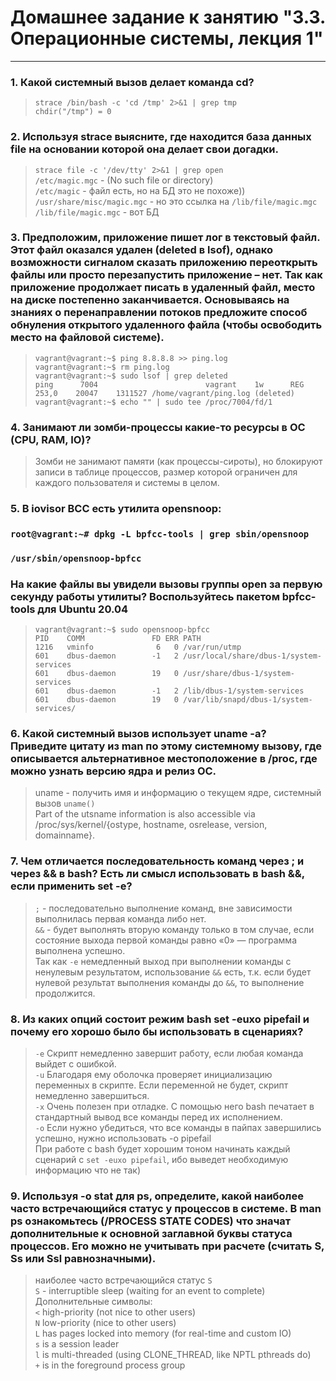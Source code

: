 # Домашнее задание к занятию "3.3. Операционные системы, лекция 1"

---
### 1. Какой системный вызов делает команда cd? 
> `strace /bin/bash -c 'cd /tmp' 2>&1 | grep tmp`  
> `chdir("/tmp") = 0`  
### 2. Используя strace выясните, где находится база данных file на основании которой она делает свои догадки.
> `strace file -c '/dev/tty' 2>&1 | grep open`  
> `/etc/magic.mgc` - (No such file or directory)  
> `/etc/magic` - файл есть, но на БД это не похоже))  
> `/usr/share/misc/magic.mgc` - но это ссылка на `/lib/file/magic.mgc`    
> `/lib/file/magic.mgc` - вот БД  
### 3. Предположим, приложение пишет лог в текстовый файл. Этот файл оказался удален (deleted в lsof), однако возможности сигналом сказать приложению переоткрыть файлы или просто перезапустить приложение – нет. Так как приложение продолжает писать в удаленный файл, место на диске постепенно заканчивается. Основываясь на знаниях о перенаправлении потоков предложите способ обнуления открытого удаленного файла (чтобы освободить место на файловой системе).
> `vagrant@vagrant:~$ ping 8.8.8.8 >> ping.log`  
> `vagrant@vagrant:~$ rm ping.log`  
> `vagrant@vagrant:~$ sudo lsof | grep deleted`  
> `ping      7004                        vagrant    1w      REG              253,0    20047    1311527 /home/vagrant/ping.log (deleted)`    
> `vagrant@vagrant:~$ echo "" | sudo tee /proc/7004/fd/1`  
### 4. Занимают ли зомби-процессы какие-то ресурсы в ОС (CPU, RAM, IO)?
> Зомби не занимают памяти (как процессы-сироты), но блокируют записи в таблице процессов, размер которой ограничен для каждого пользователя и системы в целом.
### 5. В iovisor BCC есть утилита opensnoop:
### `root@vagrant:~# dpkg -L bpfcc-tools | grep sbin/opensnoop`
### `/usr/sbin/opensnoop-bpfcc`
### На какие файлы вы увидели вызовы группы open за первую секунду работы утилиты? Воспользуйтесь пакетом bpfcc-tools для Ubuntu 20.04
> `vagrant@vagrant:~$ sudo opensnoop-bpfcc`  
> `PID    COMM               FD ERR PATH`  
> `1216   vminfo              6   0 /var/run/utmp`  
> `601    dbus-daemon        -1   2 /usr/local/share/dbus-1/system-services`  
> `601    dbus-daemon        19   0 /usr/share/dbus-1/system-services`  
> `601    dbus-daemon        -1   2 /lib/dbus-1/system-services`  
> `601    dbus-daemon        19   0 /var/lib/snapd/dbus-1/system-services/`  
### 6. Какой системный вызов использует uname -a? Приведите цитату из man по этому системному вызову, где описывается альтернативное местоположение в /proc, где можно узнать версию ядра и релиз ОС.
> uname - получить имя и информацию о текущем ядре,  системный вызов `uname()`   
> Part of the utsname information is also accessible via /proc/sys/kernel/{ostype, hostname, osrelease, version, domainname}.  
### 7. Чем отличается последовательность команд через ; и через && в bash? Есть ли смысл использовать в bash &&, если применить set -e?
> `;` - последовательно выполнение команд, вне зависимости выполнилась первая команда либо нет.  
> `&&` - будет выполнять вторую команду только в том случае, если состояние выхода первой команды равно «0» — программа выполнена успешно.  
> Так как `-е` немедленный выход при выполнении команды с ненулевым результатом, использование `&&` есть, т.к. если будет нулевой результат выполнения команды до `&&`, то выполнение продолжится.  
### 8. Из каких опций состоит режим bash set -euxo pipefail и почему его хорошо было бы использовать в сценариях?
> `-e` Скрипт немедленно завершит работу, если любая команда выйдет с ошибкой.     
> `-u` Благодаря ему оболочка проверяет инициализацию переменных в скрипте. Если переменной не будет, скрипт немедленно завершиться.  
> `-x` Очень полезен при отладке. С помощью него bash печатает в стандартный вывод все команды перед их исполнением.  
> `-o` Если нужно убедиться, что все команды в пайпах завершились успешно, нужно использовать -o pipefail  
> При работе с bash будет хорошим тоном начинать каждый сценарий с `set -euxo pipefail`, ибо выведет необходимую информацию что не так)
### 9. Используя -o stat для ps, определите, какой наиболее часто встречающийся статус у процессов в системе. В man ps ознакомьтесь (/PROCESS STATE CODES) что значат дополнительные к основной заглавной буквы статуса процессов. Его можно не учитывать при расчете (считать S, Ss или Ssl равнозначными).
> наиболее часто встречающийся статус `S`  
> `S` - interruptible sleep (waiting for an event to complete)  
> Дополнительные символы:  
> `<`    high-priority (not nice to other users)  
> `N`    low-priority (nice to other users)  
> `L`    has pages locked into memory (for real-time and custom IO)  
> `s`    is a session leader  
> `l`    is multi-threaded (using CLONE_THREAD, like NPTL pthreads do)  
> `+`    is in the foreground process group  